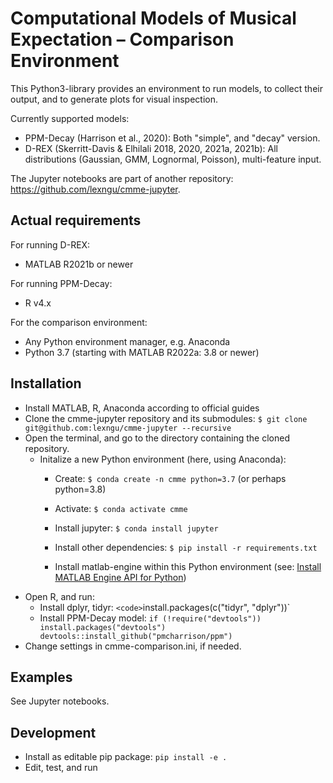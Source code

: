 # Computational Models of Musical Expectation – Comparison Environment
This Python3-library provides an environment to run models, to collect their output, and to generate plots for visual inspection. 

Currently supported models: 
* PPM-Decay (Harrison et al., 2020): Both "simple", and "decay" version. 
* D-REX (Skerritt-Davis & Elhilali 2018, 2020, 2021a, 2021b): All distributions (Gaussian, GMM, Lognormal, Poisson), multi-feature input.

The Jupyter notebooks are part of another repository: https://github.com/lexngu/cmme-jupyter.

## Actual requirements
For running D-REX:
* MATLAB R2021b or newer

For running PPM-Decay:
* R v4.x

For the comparison environment:
* Any Python environment manager, e.g. Anaconda
* Python 3.7 (starting with MATLAB R2022a: 3.8 or newer)

## Installation
* Install MATLAB, R, Anaconda according to official guides
* Clone the cmme-jupyter repository and its submodules: `$ git clone git@github.com:lexngu/cmme-jupyter --recursive`
* Open the terminal, and go to the directory containing the cloned repository.
  * Initalize a new Python environment (here, using Anaconda):
    * Create: `$ conda create -n cmme python=3.7` (or perhaps python=3.8)
    
    * Activate: `$ conda activate cmme`
    * Install jupyter: `$ conda install jupyter`
    * Install other dependencies: `$ pip install -r requirements.txt`
    * Install matlab-engine within this Python environment (see: [Install MATLAB Engine API for Python](https://de.mathworks.com/help/matlab/matlab_external/install-the-matlab-engine-for-python.html))
* Open R, and run: 
  * Install dplyr, tidyr: `<code>`install.packages(c("tidyr", "dplyr"))`
  * Install PPM-Decay model: `if (!require("devtools")) install.packages("devtools") 
devtools::install_github("pmcharrison/ppm")`
* Change settings in cmme-comparison.ini, if needed.

## Examples
See Jupyter notebooks.

## Development
* Install as editable pip package: `pip install -e .`
* Edit, test, and run